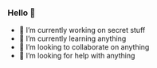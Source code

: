 ### Hello 👋

- 🔭 I’m currently working on secret stuff
- 🌱 I’m currently learning anything
- 👯 I’m looking to collaborate on anything
- 🤔 I’m looking for help with anything
